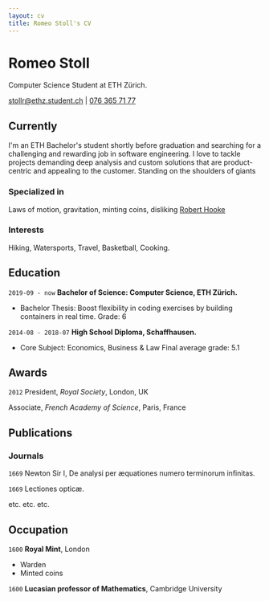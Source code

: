 ```yaml
---
layout: cv
title: Romeo Stoll's CV
---
```

# Romeo Stoll 
Computer Science Student at ETH Zürich.

<div id="webaddress">
<a href="mailto:stollr@ethz.student.ch">stollr@ethz.student.ch</a>
| <a href="tel:0763657177">076 365 71 77</a>
</div>

## Currently

I'm an ETH Bachelor's student shortly before graduation and searching for a challenging and rewarding job in software engineering. I love to tackle projects demanding deep analysis and custom solutions that are product-centric and appealing to the customer.
Standing on the shoulders of giants

### Specialized in

Laws of motion, gravitation, minting coins, disliking [Robert Hooke](http://en.wikipedia.org/wiki/Robert_Hooke)


### Interests

Hiking, Watersports, Travel, Basketball, Cooking.


## Education

`2019-09 - now`
__Bachelor of Science: Computer Science, ETH Zürich.__

- Bachelor Thesis: Boost flexibility in coding exercises by building containers in real time. Grade: 6

`2014-08 - 2018-07`
__High School Diploma, Schaffhausen.__

- Core Subject: Economics, Business & Law Final average grade: 5.1



## Awards

`2012`
President, *Royal Society*, London, UK

Associate, *French Academy of Science*, Paris, France



## Publications

<!-- A list is also available [online](http://scholar.google.co.uk/citations?user=LTOTl0YAAAAJ) -->

### Journals

`1669`
Newton Sir I, De analysi per æquationes numero terminorum infinitas. 

`1669`
Lectiones opticæ.

etc. etc. etc.



## Occupation

`1600`
__Royal Mint__, London

- Warden
- Minted coins

`1600`
__Lucasian professor of Mathematics__, Cambridge University



<!-- ### Footer

Last updated: Jan 2023 -->



